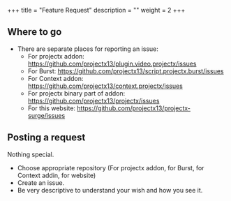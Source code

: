 +++
title = "Feature Request"
description = ""
weight = 2
+++

<!--more-->

## Where to go

- There are separate places for reporting an issue:
   - For projectx addon: https://github.com/projectx13/plugin.video.projectx/issues
   - For Burst: https://github.com/projectx13/script.projectx.burst/issues
   - For Context addon: https://github.com/projectx13/context.projectx/issues
   - For projectx binary part of addon: https://github.com/projectx13/projectx/issues
   - For this website: https://github.com/projectx13/projectx-surge/issues

## Posting a request

Nothing special. 
- Choose appropriate repository (For projectx addon, for Burst, for Context addin, for website)
- Create an issue.
- Be very descriptive to understand your wish and how you see it.


